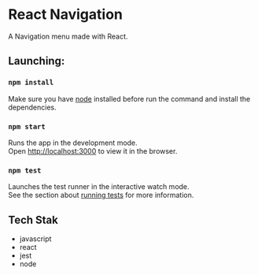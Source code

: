 
# React Navigation
A Navigation menu made with React.

## Launching:

### `npm install`

Make sure you have [node](https://nodejs.org/en/download/) installed before run the command and install the dependencies.

### `npm start`

Runs the app in the development mode.<br>
Open [http://localhost:3000](http://localhost:3000) to view it in the browser.

### `npm test`

Launches the test runner in the interactive watch mode.<br>
See the section about [running tests](https://facebook.github.io/create-react-app/docs/running-tests) for more information.

## Tech Stak

- javascript
- react
- jest
- node
